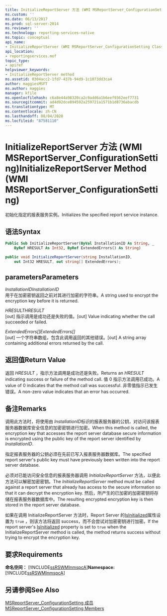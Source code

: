 ```yaml
---
title: InitializeReportServer 方法 (WMI MSReportServer_ConfigurationSetting) | Microsoft Docs
ms.custom: ''
ms.date: 06/13/2017
ms.prod: sql-server-2014
ms.reviewer: ''
ms.technology: reporting-services-native
ms.topic: conceptual
api_name:
- InitializeReportServer (WMI MSReportServer_ConfigurationSetting Class)
api_location:
- reportingservices.mof
topic_type:
- apiref
helpviewer_keywords:
- InitializeReportServer method
ms.assetid: 0304acc2-1fd7-437b-94d9-1c1073dd3ca4
author: maggiesMSFT
ms.author: maggies
manager: kfile
ms.openlocfilehash: c6a8e44a98320ca2c9add6a1b6eef9362eef7731
ms.sourcegitcommit: ad4d92dce894592a259721a1571b1d8736abacdb
ms.translationtype: MT
ms.contentlocale: zh-CN
ms.lasthandoff: 08/04/2020
ms.locfileid: "87581110"
---
```

# <a name="initializereportserver-method-wmi-msreportserver_configurationsetting"></a><span data-ttu-id="4061d-102">InitializeReportServer 方法 (WMI MSReportServer_ConfigurationSetting)</span><span class="sxs-lookup"><span data-stu-id="4061d-102">InitializeReportServer Method (WMI MSReportServer_ConfigurationSetting)</span></span>
  <span data-ttu-id="4061d-103">初始化指定的报表服务实例。</span><span class="sxs-lookup"><span data-stu-id="4061d-103">Initializes the specified report service instance.</span></span>  
  
## <a name="syntax"></a><span data-ttu-id="4061d-104">语法</span><span class="sxs-lookup"><span data-stu-id="4061d-104">Syntax</span></span>  
  
```vb  
Public Sub InitializeReportServer(ByVal InstallationID As String, _  
    ByRef HRESULT As Int32, ByRef ExtendedErrors() As String)  
```  
  
```csharp  
public void InitializeReportServer(string InstallationID,   
    out Int32 HRESULT, out string[] ExtendedErrors);  
```  
  
## <a name="parameters"></a><span data-ttu-id="4061d-105">parameters</span><span class="sxs-lookup"><span data-stu-id="4061d-105">Parameters</span></span>  
 <span data-ttu-id="4061d-106">*InstallationID*</span><span class="sxs-lookup"><span data-stu-id="4061d-106">*InstallationID*</span></span>  
 <span data-ttu-id="4061d-107">用于在加密密钥返回之前对其进行加密的字符串。</span><span class="sxs-lookup"><span data-stu-id="4061d-107">A string used to encrypt the encryption key before it is returned.</span></span>  
  
 <span data-ttu-id="4061d-108">*HRESULT*</span><span class="sxs-lookup"><span data-stu-id="4061d-108">*HRESULT*</span></span>  
 <span data-ttu-id="4061d-109">[out] 指示调用是成功还是失败的值。</span><span class="sxs-lookup"><span data-stu-id="4061d-109">[out] Value indicating whether the call succeeded or failed.</span></span>  
  
 <span data-ttu-id="4061d-110">*ExtendedErrors[]*</span><span class="sxs-lookup"><span data-stu-id="4061d-110">*ExtendedErrors[]*</span></span>  
 <span data-ttu-id="4061d-111">[out] 一个字符串数组，包含此调用返回的其他错误。</span><span class="sxs-lookup"><span data-stu-id="4061d-111">[out] A string array containing additional errors returned by the call.</span></span>  
  
## <a name="return-value"></a><span data-ttu-id="4061d-112">返回值</span><span class="sxs-lookup"><span data-stu-id="4061d-112">Return Value</span></span>  
 <span data-ttu-id="4061d-113">返回 *HRESULT* ，指示方法调用是成功还是失败。</span><span class="sxs-lookup"><span data-stu-id="4061d-113">Returns an *HRESULT* indicating success or failure of the method call.</span></span> <span data-ttu-id="4061d-114">值 0 指示方法调用已成功。</span><span class="sxs-lookup"><span data-stu-id="4061d-114">A value of 0 indicates that the method call was successful.</span></span> <span data-ttu-id="4061d-115">非零值指示已发生错误。</span><span class="sxs-lookup"><span data-stu-id="4061d-115">A non-zero value indicates that an error has occurred.</span></span>  
  
## <a name="remarks"></a><span data-ttu-id="4061d-116">备注</span><span class="sxs-lookup"><span data-stu-id="4061d-116">Remarks</span></span>  
 <span data-ttu-id="4061d-117">调用此方法时，将使用由 *InstallationID*标识的报表服务器的公钥，对访问该报表服务器数据库安全信息的加密密钥进行加密。</span><span class="sxs-lookup"><span data-stu-id="4061d-117">When this method is called, the encryption key that accesses the report server database secure information is encrypted using the public key of the report server identified by *InstallationID*.</span></span>  
  
 <span data-ttu-id="4061d-118">指定报表服务器的公钥必须在先前已写入报表服务器数据库。</span><span class="sxs-lookup"><span data-stu-id="4061d-118">The specified report server's public key must have previously been written into the report server database.</span></span>  
  
 <span data-ttu-id="4061d-119">必须对已能访问安全信息的报表服务器调用 *InitializeReportServer* 方法，以便此方法可以解密加密密钥。</span><span class="sxs-lookup"><span data-stu-id="4061d-119">The *InitializeReportServer* method must be called against a report server that already has access to the secure information so that it can decrypt the encryption key.</span></span> <span data-ttu-id="4061d-120">然后，所产生的已加密的加密密钥将存储在报表服务器数据库中。</span><span class="sxs-lookup"><span data-stu-id="4061d-120">The resulting encrypted encryption key is then stored in the report server database.</span></span>  
  
 <span data-ttu-id="4061d-121">如果在调用 InitializeReportServer 方法时，Report Server 的[IsInitialized](configurationsetting-property-isinitialized.md)属性设置为 `true` ，则该方法将返回 success，而不会尝试对加密密钥进行加密。</span><span class="sxs-lookup"><span data-stu-id="4061d-121">If the report server's [IsInitialized](configurationsetting-property-isinitialized.md) property is set to `true` when the InitializeReportServer method is called, the method returns success without trying to encrypt the encryption key.</span></span>  
  
## <a name="requirements"></a><span data-ttu-id="4061d-122">要求</span><span class="sxs-lookup"><span data-stu-id="4061d-122">Requirements</span></span>  
 <span data-ttu-id="4061d-123">**命名空间：** [!INCLUDE[ssRSWMInmspcA](../../includes/ssrswminmspca-md.md)]</span><span class="sxs-lookup"><span data-stu-id="4061d-123">**Namespace:** [!INCLUDE[ssRSWMInmspcA](../../includes/ssrswminmspca-md.md)]</span></span>  
  
## <a name="see-also"></a><span data-ttu-id="4061d-124">另请参阅</span><span class="sxs-lookup"><span data-stu-id="4061d-124">See Also</span></span>  
 [<span data-ttu-id="4061d-125">MSReportServer_ConfigurationSetting 成员</span><span class="sxs-lookup"><span data-stu-id="4061d-125">MSReportServer_ConfigurationSetting Members</span></span>](msreportserver-configurationsetting-members.md)  
  
  

